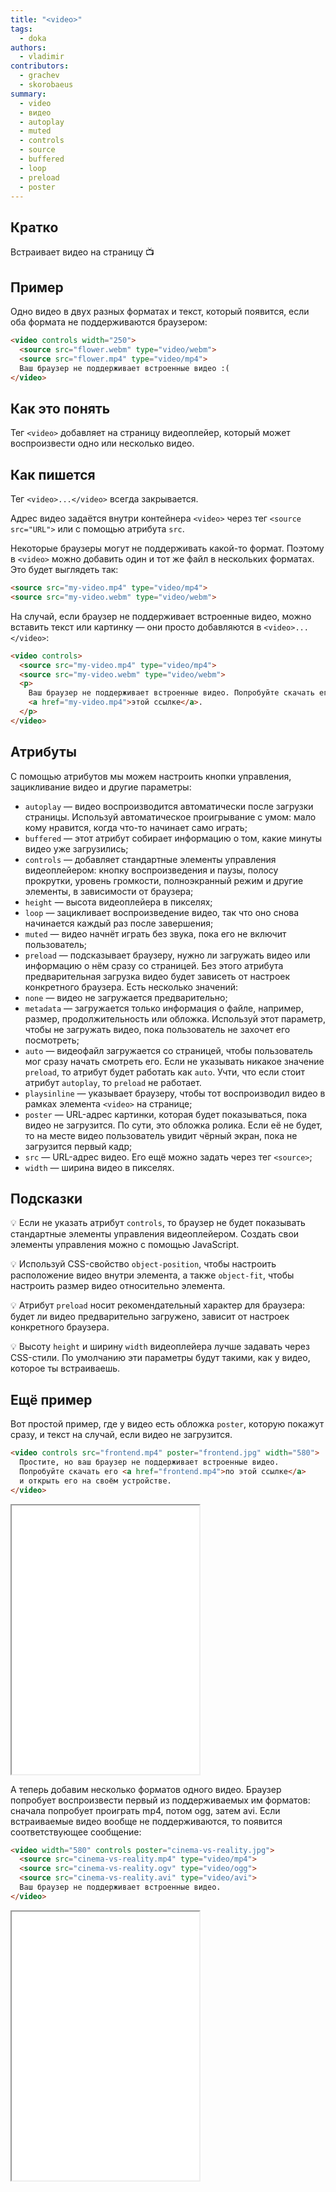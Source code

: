 ```yaml
---
title: "<video>"
tags:
  - doka
authors:
  - vladimir
contributors:
  - grachev
  - skorobaeus
summary:
  - video
  - видео
  - autoplay
  - muted
  - controls
  - source
  - buffered
  - loop
  - preload
  - poster
---
```


## Кратко

Встраивает видео на страницу 📺

## Пример

Одно видео в двух разных форматах и текст, который появится, если оба формата не поддерживаются браузером:

```html
<video controls width="250">
  <source src="flower.webm" type="video/webm">
  <source src="flower.mp4" type="video/mp4">
  Ваш браузер не поддерживает встроенные видео :(
</video>
```

## Как это понять

Тег `<video>` добавляет на страницу видеоплейер, который может воспроизвести одно или несколько видео.

## Как пишется

Тег `<video>...</video>` всегда закрывается.

Адрес видео задаётся внутри контейнера `<video>` через тег `<source src="URL">` или с помощью атрибута `src`.

Некоторые браузеры могут не поддерживать какой-то формат. Поэтому в `<video>` можно добавить один и тот же файл в нескольких форматах. Это будет выглядеть так:

```html
<source src="my-video.mp4" type="video/mp4">
<source src="my-video.webm" type="video/webm">
```

На случай, если браузер не поддерживает встроенные видео, можно вставить текст или картинку — они просто добавляются в `<video>...</video>`:

```html
<video controls>
  <source src="my-video.mp4" type="video/mp4">
  <source src="my-video.webm" type="video/webm">
  <p>
    Ваш браузер не поддерживает встроенные видео. Попробуйте скачать его по
    <a href="my-video.mp4">этой ссылке</a>.
  </p>
</video>
```

## Атрибуты

С помощью атрибутов мы можем настроить кнопки управления, зацикливание видео и другие параметры:

- `autoplay` — видео воспроизводится автоматически после загрузки страницы. Используй автоматическое проигрывание с умом: мало кому нравится, когда что-то начинает само играть;
- `buffered` — этот атрибут собирает информацию о том, какие минуты видео уже загрузились;
- `controls` — добавляет стандартные элементы управления видеоплейером: кнопку воспроизведения и паузы, полосу прокрутки, уровень громкости, полноэкранный режим и другие элементы, в зависимости от браузера;
- `height` — высота видеоплейера в пикселях;
- `loop` — зацикливает воспроизведение видео, так что оно снова начинается каждый раз после завершения;
- `muted` — видео начнёт играть без звука, пока его не включит пользователь;
- `preload` — подсказывает браузеру, нужно ли загружать видео или информацию о нём сразу со страницей. Без этого атрибута предварительная загрузка видео будет зависеть от настроек конкретного браузера. Есть несколько значений:
- `none` — видео не загружается предварительно;
- `metadata` — загружается только информация о файле, например, размер, продолжительность или обложка. Используй этот параметр, чтобы не загружать видео, пока пользователь не захочет его посмотреть;
- `auto` — видеофайл загружается со страницей, чтобы пользователь мог сразу начать смотреть его. Если не указывать никакое значение `preload`, то атрибут будет работать как `auto`. Учти, что если стоит атрибут `autoplay`, то `preload` не работает.
- `playsinline` — указывает браузеру, чтобы тот воспроизводил видео в рамках элемента `<video>` на странице;
- `poster` — URL-адрес картинки, которая будет показываться, пока видео не загрузится. По сути, это обложка ролика. Если её не будет, то на месте видео пользователь увидит чёрный экран, пока не загрузится первый кадр;
- `src` — URL-адрес видео. Его ещё можно задать через тег `<source>`;
- `width` — ширина видео в пикселях.

## Подсказки

💡 Если не указать атрибут `controls`, то браузер не будет показывать стандартные элементы управления видеоплейером. Создать свои элементы управления можно с помощью JavaScript.

💡 Используй CSS-свойство `object-position`, чтобы настроить расположение видео внутри элемента, а также `object-fit`, чтобы настроить размер видео относительно элемента.

💡 Атрибут `preload` носит рекомендательный характер для браузера: будет ли видео предварительно загружено, зависит от настроек конкретного браузера.

💡 Высоту `height` и ширину `width` видеоплейера лучше задавать через CSS-стили. По умолчанию эти параметры будут такими, как у видео, которое ты встраиваешь.

## Ещё пример

Вот простой пример, где у видео есть обложка `poster`, которую покажут сразу, и текст на случай, если видео не загрузится.

```html
<video controls src="frontend.mp4" poster="frontend.jpg" width="580">
  Простите, но ваш браузер не поддерживает встроенные видео.
  Попробуйте скачать его <a href="frontend.mp4">по этой ссылке</a>
  и открыть его на своём устройстве.
</video>
```

<iframe title="Видео с обложкой" src="demos/poster.html" height="430"></iframe>

А теперь добавим несколько форматов одного видео. Браузер попробует воспроизвести первый из поддерживаемых им форматов: сначала попробует проиграть mp4, потом ogg, затем avi. Если встраиваемые видео вообще не поддерживаются, то появится соответствующее сообщение:

```html
<video width="580" controls poster="cinema-vs-reality.jpg">
  <source src="cinema-vs-reality.mp4" type="video/mp4">
  <source src="cinema-vs-reality.ogv" type="video/ogg">
  <source src="cinema-vs-reality.avi" type="video/avi">
  Ваш браузер не поддерживает встроенные видео.
</video>
```

<iframe title="Видео разных форматов" src="demos/formats.html" height="430"></iframe>
